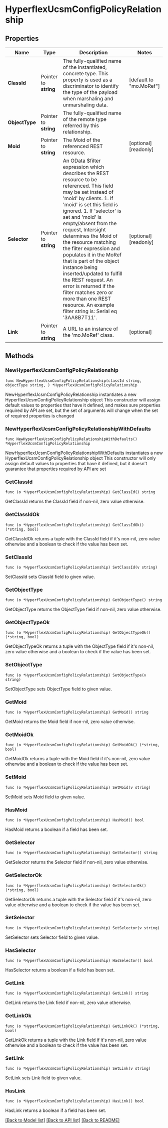 # HyperflexUcsmConfigPolicyRelationship

## Properties

Name | Type | Description | Notes
------------ | ------------- | ------------- | -------------
**ClassId** | Pointer to **string** | The fully-qualified name of the instantiated, concrete type. This property is used as a discriminator to identify the type of the payload when marshaling and unmarshaling data. | [default to "mo.MoRef"]
**ObjectType** | Pointer to **string** | The fully-qualified name of the remote type referred by this relationship. | 
**Moid** | Pointer to **string** | The Moid of the referenced REST resource. | [optional] [readonly] 
**Selector** | Pointer to **string** | An OData $filter expression which describes the REST resource to be referenced. This field may be set instead of &#39;moid&#39; by clients. 1. If &#39;moid&#39; is set this field is ignored. 1. If &#39;selector&#39; is set and &#39;moid&#39; is empty/absent from the request, Intersight determines the Moid of the resource matching the filter expression and populates it in the MoRef that is part of the object instance being inserted/updated to fulfill the REST request. An error is returned if the filter matches zero or more than one REST resource. An example filter string is: Serial eq &#39;3AA8B7T11&#39;. | [optional] [readonly] 
**Link** | Pointer to **string** | A URL to an instance of the &#39;mo.MoRef&#39; class. | [optional] 

## Methods

### NewHyperflexUcsmConfigPolicyRelationship

`func NewHyperflexUcsmConfigPolicyRelationship(classId string, objectType string, ) *HyperflexUcsmConfigPolicyRelationship`

NewHyperflexUcsmConfigPolicyRelationship instantiates a new HyperflexUcsmConfigPolicyRelationship object
This constructor will assign default values to properties that have it defined,
and makes sure properties required by API are set, but the set of arguments
will change when the set of required properties is changed

### NewHyperflexUcsmConfigPolicyRelationshipWithDefaults

`func NewHyperflexUcsmConfigPolicyRelationshipWithDefaults() *HyperflexUcsmConfigPolicyRelationship`

NewHyperflexUcsmConfigPolicyRelationshipWithDefaults instantiates a new HyperflexUcsmConfigPolicyRelationship object
This constructor will only assign default values to properties that have it defined,
but it doesn't guarantee that properties required by API are set

### GetClassId

`func (o *HyperflexUcsmConfigPolicyRelationship) GetClassId() string`

GetClassId returns the ClassId field if non-nil, zero value otherwise.

### GetClassIdOk

`func (o *HyperflexUcsmConfigPolicyRelationship) GetClassIdOk() (*string, bool)`

GetClassIdOk returns a tuple with the ClassId field if it's non-nil, zero value otherwise
and a boolean to check if the value has been set.

### SetClassId

`func (o *HyperflexUcsmConfigPolicyRelationship) SetClassId(v string)`

SetClassId sets ClassId field to given value.


### GetObjectType

`func (o *HyperflexUcsmConfigPolicyRelationship) GetObjectType() string`

GetObjectType returns the ObjectType field if non-nil, zero value otherwise.

### GetObjectTypeOk

`func (o *HyperflexUcsmConfigPolicyRelationship) GetObjectTypeOk() (*string, bool)`

GetObjectTypeOk returns a tuple with the ObjectType field if it's non-nil, zero value otherwise
and a boolean to check if the value has been set.

### SetObjectType

`func (o *HyperflexUcsmConfigPolicyRelationship) SetObjectType(v string)`

SetObjectType sets ObjectType field to given value.


### GetMoid

`func (o *HyperflexUcsmConfigPolicyRelationship) GetMoid() string`

GetMoid returns the Moid field if non-nil, zero value otherwise.

### GetMoidOk

`func (o *HyperflexUcsmConfigPolicyRelationship) GetMoidOk() (*string, bool)`

GetMoidOk returns a tuple with the Moid field if it's non-nil, zero value otherwise
and a boolean to check if the value has been set.

### SetMoid

`func (o *HyperflexUcsmConfigPolicyRelationship) SetMoid(v string)`

SetMoid sets Moid field to given value.

### HasMoid

`func (o *HyperflexUcsmConfigPolicyRelationship) HasMoid() bool`

HasMoid returns a boolean if a field has been set.

### GetSelector

`func (o *HyperflexUcsmConfigPolicyRelationship) GetSelector() string`

GetSelector returns the Selector field if non-nil, zero value otherwise.

### GetSelectorOk

`func (o *HyperflexUcsmConfigPolicyRelationship) GetSelectorOk() (*string, bool)`

GetSelectorOk returns a tuple with the Selector field if it's non-nil, zero value otherwise
and a boolean to check if the value has been set.

### SetSelector

`func (o *HyperflexUcsmConfigPolicyRelationship) SetSelector(v string)`

SetSelector sets Selector field to given value.

### HasSelector

`func (o *HyperflexUcsmConfigPolicyRelationship) HasSelector() bool`

HasSelector returns a boolean if a field has been set.

### GetLink

`func (o *HyperflexUcsmConfigPolicyRelationship) GetLink() string`

GetLink returns the Link field if non-nil, zero value otherwise.

### GetLinkOk

`func (o *HyperflexUcsmConfigPolicyRelationship) GetLinkOk() (*string, bool)`

GetLinkOk returns a tuple with the Link field if it's non-nil, zero value otherwise
and a boolean to check if the value has been set.

### SetLink

`func (o *HyperflexUcsmConfigPolicyRelationship) SetLink(v string)`

SetLink sets Link field to given value.

### HasLink

`func (o *HyperflexUcsmConfigPolicyRelationship) HasLink() bool`

HasLink returns a boolean if a field has been set.


[[Back to Model list]](../README.md#documentation-for-models) [[Back to API list]](../README.md#documentation-for-api-endpoints) [[Back to README]](../README.md)


